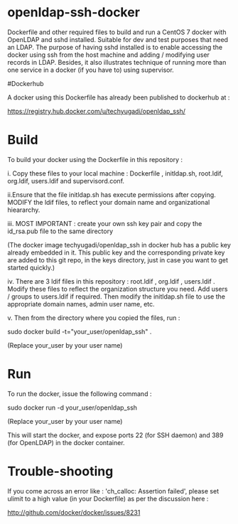 # openldap-ssh-docker
Dockerfile and other required files to build and run a CentOS 7 docker with OpenLDAP and sshd installed. Suitable for dev and test purposes that need an LDAP.
The purpose of having sshd installed is to enable accessing the docker using ssh from the host machine and adding / modifying user records in LDAP.
Besides, it also illustrates technique of running more than one service in a docker (if you have to) using supervisor.

#Dockerhub

A docker using this Dockerfile has already been published to dockerhub at :

https://registry.hub.docker.com/u/techyugadi/openldap_ssh/

# Build

To build your docker using the Dockerfile in this repository :

i. Copy these files to your local machine : Dockerfile , initldap.sh, root.ldif, org.ldif, users.ldif and supervisord.conf. 

ii.Ensure that the file initldap.sh has execute permissions after copying. MODIFY the ldif files, to reflect your domain name and organizational hieararchy. 

iii. MOST IMPORTANT : create your own ssh key pair and copy the id_rsa.pub file to the same directory

(The docker image techyugadi/openldap_ssh in docker hub has a public key already embedded in it. This public key and the corresponding private key are added to this git repo, in the keys directory, just in case you want to get started quickly.)

iv. There are 3 ldif files in this repository : root.ldif , org.ldif , users.ldif . Modify these files to reflect the organization structure you need. Add users / groups to users.ldif if required. Then modify the initldap.sh file to use the appropriate domain names, admin user name, etc.

v. Then from the directory where you copied the files, run :

sudo docker build -t="your_user/openldap_ssh" . 

(Replace your_user by your user name)

# Run

To run the docker, issue the following command :

sudo docker run -d your_user/openldap_ssh

(Replace your_user by your user name)

This will start the docker, and expose ports 22 (for SSH daemon) and 389 (for OpenLDAP) in the docker container.

# Trouble-shooting

If you come across an error like : 'ch_calloc: Assertion failed', please set ulimit to a high value (in your Dockerfile) as per the discussion here :

http://github.com/docker/docker/issues/8231
